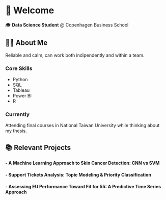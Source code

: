 # 👋 Welcome

🎓 **Data Science Student** @ Copenhagen Business School
  

## 🧑‍💼 About Me

Reliable and calm, can work both indipendently and within a team. 

### Core Skills
- Python
- SQL
- Tableau
- Power BI
- R


### Currently 

Attending final courses in National Taiwan University while thinking about my thesis.


## 📚 Relevant Projects

#### - A Machine Learning Approach to Skin Cancer Detection: CNN vs SVM 
#### - Support Tickets Analysis: Topic Modeling & Priority Classification
#### - Assessing EU Performance Toward Fit for 55: A Predictive Time Series Approach

